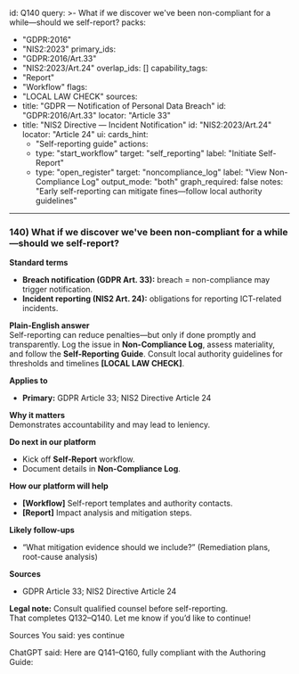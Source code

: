 id: Q140
query: >-
  What if we discover we've been non-compliant for a while—should we self-report?
packs:
  - "GDPR:2016"
  - "NIS2:2023"
primary_ids:
  - "GDPR:2016/Art.33"
  - "NIS2:2023/Art.24"
overlap_ids: []
capability_tags:
  - "Report"
  - "Workflow"
flags:
  - "LOCAL LAW CHECK"
sources:
  - title: "GDPR — Notification of Personal Data Breach"
    id: "GDPR:2016/Art.33"
    locator: "Article 33"
  - title: "NIS2 Directive — Incident Notification"
    id: "NIS2:2023/Art.24"
    locator: "Article 24"
ui:
  cards_hint:
    - "Self-reporting guide"
  actions:
    - type: "start_workflow"
      target: "self_reporting"
      label: "Initiate Self-Report"
    - type: "open_register"
      target: "noncompliance_log"
      label: "View Non-Compliance Log"
output_mode: "both"
graph_required: false
notes: "Early self-reporting can mitigate fines—follow local authority guidelines"
---
### 140) What if we discover we've been non-compliant for a while—should we self-report?

**Standard terms**  
- **Breach notification (GDPR Art. 33):** breach = non-compliance may trigger notification.  
- **Incident reporting (NIS2 Art. 24):** obligations for reporting ICT-related incidents.

**Plain-English answer**  
Self­-reporting can reduce penalties—but only if done promptly and transparently. Log the issue in **Non-Compliance Log**, assess materiality, and follow the **Self-Reporting Guide**. Consult local authority guidelines for thresholds and timelines **[LOCAL LAW CHECK]**.

**Applies to**  
- **Primary:** GDPR Article 33; NIS2 Directive Article 24

**Why it matters**  
Demonstrates accountability and may lead to leniency.

**Do next in our platform**  
- Kick off **Self-Report** workflow.  
- Document details in **Non-Compliance Log**.

**How our platform will help**  
- **[Workflow]** Self-report templates and authority contacts.  
- **[Report]** Impact analysis and mitigation steps.

**Likely follow-ups**  
- “What mitigation evidence should we include?” (Remediation plans, root-cause analysis)

**Sources**  
- GDPR Article 33; NIS2 Directive Article 24

**Legal note:** Consult qualified counsel before self-reporting.  
That completes Q132–Q140. Let me know if you’d like to continue!









Sources
You said:
yes continue


ChatGPT said:
Here are Q141–Q160, fully compliant with the Authoring Guide:

